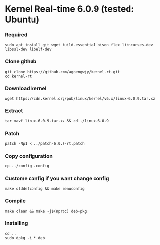 # Kernel Real-time 6.0.9 (tested: Ubuntu)

### Required
```
sudo apt install git wget build-essential bison flex libncurses-dev libssl-dev libelf-dev
```

### Clone github
```
git clone https://github.com/agoengwjy/kernel-rt.git
cd kernel-rt
```

### Download kernel
```
wget https://cdn.kernel.org/pub/linux/kernel/v6.x/linux-6.0.9.tar.xz
```

### Extract
```
tar xavf linux-6.0.9.tar.xz && cd ./linux-6.0.9
```

### Patch
```
patch -Np1 < ../patch-6.0.9-rt.patch
```

### Copy configuration
```
cp ../config .config
```

### Custome config if you want change config
```
make olddefconfig && make menuconfig
```

### Compile
```
make clean && make -j$(nproc) deb-pkg
```

### Installing
```
cd ..
sudo dpkg -i *.deb
```
